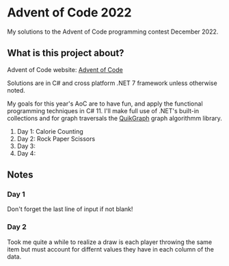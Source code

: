 # Advent of Code 2022

My solutions to the Advent of Code programming contest December 2022.

## What is this project about?

Advent of Code website:  [Advent of Code](https://adventofcode.com/2022)

Solutions are in C# and cross platform .NET 7 framework unless otherwise noted.

My goals for this year's AoC are to have fun, and apply
the functional programming techniques in C# 11.  I'll make
full use of .NET's built-in collections and for graph traversals the [QuikGraph](https://github.com/KeRNeLith/QuikGraph) graph algorithmm library.

1. Day   1:  Calorie Counting
2. Day   2:  Rock Paper Scissors
3. Day   3:
4. Day   4:

## Notes

### Day 1

Don't forget the last line of input if not blank!

### Day 2

Took me quite a while to realize a draw is each player throwing the same item but must account for differnt values they have in each column of the data.

